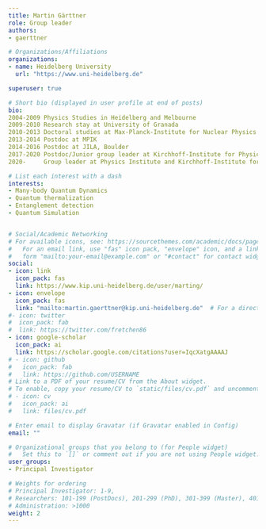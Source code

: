 ```yaml
---
title: Martin Gärttner
role: Group leader
authors:
- gaerttner

# Organizations/Affiliations
organizations:
- name: Heidelberg University
  url: "https://www.uni-heidelberg.de"

superuser: true

# Short bio (displayed in user profile at end of posts)
bio:
2004-2009 Physics Studies in Heidelberg and Melbourne
2009-2010 Research stay at University of Granada
2010-2013 Doctoral studies at Max-Planck-Institute for Nuclear Physics (MPIK), Heidelberg
2013-2014 Postdoc at MPIK
2014-2016 Postdoc at JILA, Boulder
2017-2020 Postdoc/Junior group leader at Kirchhoff-Institute for Physics, Heidelberg
2020-     Group leader at Physics Institute and Kirchhoff-Institute for Physics, Heidelberg

# List each interest with a dash
interests:
- Many-body Quantum Dynamics
- Quantum thermalization
- Entanglement detection
- Quantum Simulation


# Social/Academic Networking
# For available icons, see: https://sourcethemes.com/academic/docs/page-builder/#icons
#   For an email link, use "fas" icon pack, "envelope" icon, and a link in the
#   form "mailto:your-email@example.com" or "#contact" for contact widget.
social:
- icon: link
  icon_pack: fas
  link: https://www.kip.uni-heidelberg.de/user/marting/
- icon: envelope
  icon_pack: fas
  link: "mailto:martin.gaerttner@kip.uni-heidelberg.de"  # For a direct email link, use "mailto:test@example.org".
#- icon: twitter
#  icon_pack: fab
#  link: https://twitter.com/fretchen86
- icon: google-scholar
  icon_pack: ai
  link: https://scholar.google.com/citations?user=IqcXatgAAAAJ
# - icon: github
#   icon_pack: fab
#   link: https://github.com/USERNAME
# Link to a PDF of your resume/CV from the About widget.
# To enable, copy your resume/CV to `static/files/cv.pdf` and uncomment the lines below.
# - icon: cv
#   icon_pack: ai
#   link: files/cv.pdf

# Enter email to display Gravatar (if Gravatar enabled in Config)
email: ""

# Organizational groups that you belong to (for People widget)
#   Set this to `[]` or comment out if you are not using People widget.
user_groups:
- Principal Investigator

# Weights for ordering
# Principal Investigator: 1-9,
# Researchers: 101-199 (PostDocs), 201-299 (PhD), 301-399 (Master), 401-499 (Bachelor)
# Administration: >1000
weight: 2
---
```

